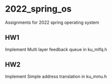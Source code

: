 # 2022_spring_os

Assignments for 2022 spring operating system

## HW1

Implement Multi layer feedback queue in ku_mlfq.h


## HW2

Implement Simple address translation in ku_mmu.h
